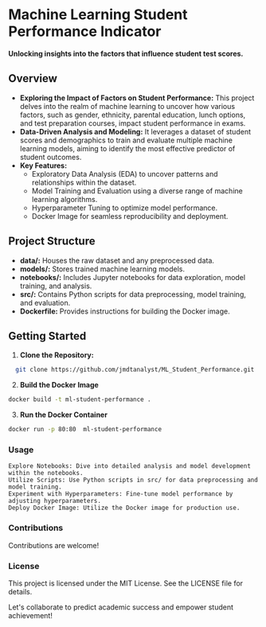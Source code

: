 # Machine Learning Student Performance Indicator

**Unlocking insights into the factors that influence student test scores.**

## Overview

- **Exploring the Impact of Factors on Student Performance:** This project delves into the realm of machine learning to uncover how various factors, such as gender, ethnicity, parental education, lunch options, and test preparation courses, impact student performance in exams.
- **Data-Driven Analysis and Modeling:** It leverages a dataset of student scores and demographics to train and evaluate multiple machine learning models, aiming to identify the most effective predictor of student outcomes.
- **Key Features:**
  - Exploratory Data Analysis (EDA) to uncover patterns and relationships within the dataset.
  - Model Training and Evaluation using a diverse range of machine learning algorithms.
  - Hyperparameter Tuning to optimize model performance.
  - Docker Image for seamless reproducibility and deployment.

## Project Structure

- **data/:** Houses the raw dataset and any preprocessed data.
- **models/:** Stores trained machine learning models.
- **notebooks/:** Includes Jupyter notebooks for data exploration, model training, and analysis.
- **src/:** Contains Python scripts for data preprocessing, model training, and evaluation.
- **Dockerfile:** Provides instructions for building the Docker image.

## Getting Started

1. **Clone the Repository:**

```bash
  git clone https://github.com/jmdtanalyst/ML_Student_Performance.git
```

2. **Build the Docker Image**

```bash
docker build -t ml-student-performance .

```

3. **Run the Docker Container**

```bash
docker run -p 80:80  ml-student-performance

```

### Usage

    Explore Notebooks: Dive into detailed analysis and model development within the notebooks.
    Utilize Scripts: Use Python scripts in src/ for data preprocessing and model training.
    Experiment with Hyperparameters: Fine-tune model performance by adjusting hyperparameters.
    Deploy Docker Image: Utilize the Docker image for production use.

### Contributions

Contributions are welcome!

### License

This project is licensed under the MIT License. See the LICENSE file for details.

Let's collaborate to predict academic success and empower student achievement!
